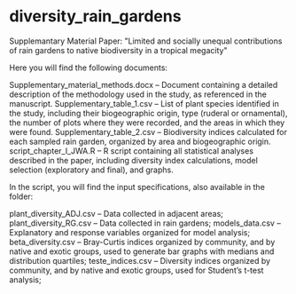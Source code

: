 # diversity_rain_gardens
Supplemantary Material Paper: "Limited and socially unequal contributions of rain gardens to native biodiversity in a tropical megacity"

Here you will find the following documents:

Supplementary_material_methods.docx – Document containing a detailed description of the methodology used in the study, as referenced in the manuscript.
Supplementary_table_1.csv – List of plant species identified in the study, including their biogeographic origin, type (ruderal or ornamental), the number of plots where they were recorded, and the areas in which they were found.
Supplementary_table_2.csv – Biodiversity indices calculated for each sampled rain garden, organized by area and biogeographic origin.
script_chapter_I_JWA.R – R script containing all statistical analyses described in the paper, including diversity index calculations, model selection (exploratory and final), and graphs.

In the script, you will find the input specifications, also available in the folder:

plant_diversity_ADJ.csv – Data collected in adjacent areas;
plant_diversity_RG.csv – Data collected in rain gardens;
models_data.csv – Explanatory and response variables organized for model analysis;
beta_diversity.csv – Bray-Curtis indices organized by community, and by native and exotic groups, used to generate bar graphs with medians and distribution quartiles;
teste_indices.csv – Diversity indices organized by community, and by native and exotic groups, used for Student’s t-test analysis;

